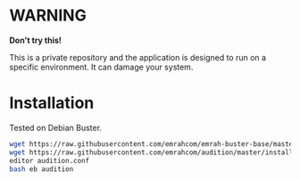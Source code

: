 WARNING
=======
__Don't try this!__

This is a private repository and the application is designed to run on a
specific environment. It can damage your system.

Installation
============
Tested on Debian Buster.

```bash
wget https://raw.githubusercontent.com/emrahcom/emrah-buster-base/master/installer/eb
wget https://raw.githubusercontent.com/emrahcom/audition/master/installer/audition.conf
editor audition.conf
bash eb audition
```
